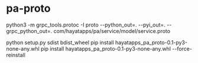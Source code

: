 # pa-proto

python3 -m grpc_tools.protoc -I proto --python_out=. --pyi_out=. --grpc_python_out=. com/hayatapps/pa/service/model/service.proto

python setup.py sdist bdist_wheel
pip install hayatapps_pa_proto-0.1-py3-none-any.whl
pip install hayatapps_pa_proto-0.1-py3-none-any.whl --force-reinstall